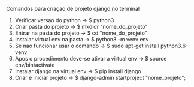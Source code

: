 Comandos para criaçao de projeto django no terminal
1) Verificar versao do python -> $ python3
2) Criar pasta do projeto -> $ mkdidr "nome_do_projeto"
3) Entrar na pasta do projeto -> $ cd "nome_do_projeto"
4) Instalar virtual env na pasta -> $ python3 -m venv env
5) Se nao funcionar usar o comando -> $ sudo apt-get install python3.6-venv
6) Apos o procedimento deve-se ativar a virtual env -> $ source env/bin/activate
7) Instalar django na virtual env -> $ pip install django
8) Criar e iniciar projeto -> $ django-admin startproject "nome_projeto";
